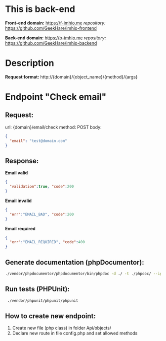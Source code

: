 This is back-end
===
**Front-end domain:** https://f-imhio.me
*repository:* https://github.com/GeekHare/imhio-frontend

**Back-end domain:** https://b-imhio.me
*repository:* https://github.com/GeekHare/imhio-backend

Description
===

**Request format:** http://{domain}/{object_name}/{method}/{args}

Endpoint "Check email"
===

Request:
---
url: {domain}/email/check
method: POST
body:
```json
{
  "email": "test@domain.com"
}
```
Response:
---
**Email valid**
```json
{
  "validation":true, "code":200
}
```
**Email invalid**
```json
{
  "err":"EMAIL_BAD", "code":200
}
```
**Email required**
```json
{
  "err":"EMAIL_REQUIRED", "code":400
}
```
Generate documentation (phpDocumentor):
---
```bash
./vendor/phpdocumentor/phpdocumentor/bin/phpdoc -d ./ -t ./phpdoc/ --ignore ".apache/,.nginx/,node_modules/,vendor/,phpdoc/"
```
Run tests (PHPUnit):
---
```bash
 ./vendor/phpunit/phpunit/phpunit
```
How to create new endpoint:
---
1. Create new file (php class) in folder Api/objects/
2. Declare new route in file config.php and set allowed methods